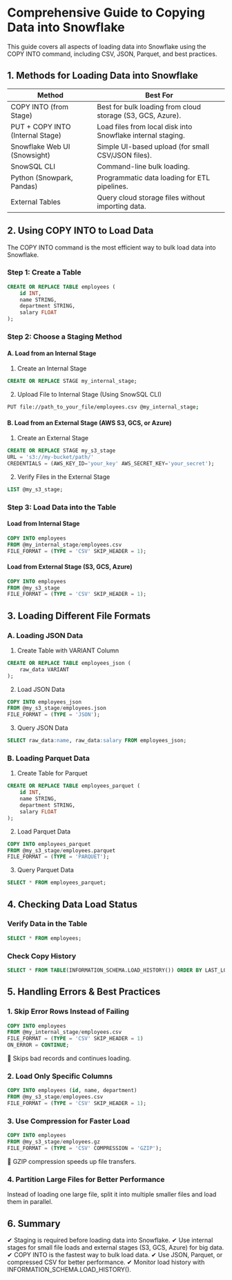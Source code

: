 # Comprehensive Guide to Copying Data into Snowflake

This guide covers all aspects of loading data into Snowflake using the COPY INTO command, including CSV, JSON, Parquet, and best practices.

## 1. Methods for Loading Data into Snowflake

| Method | Best For |
|--------|---------|
| COPY INTO (from Stage) | Best for bulk loading from cloud storage (S3, GCS, Azure). |
| PUT + COPY INTO (Internal Stage) | Load files from local disk into Snowflake internal staging. |
| Snowflake Web UI (Snowsight) | Simple UI-based upload (for small CSV/JSON files). |
| SnowSQL CLI | Command-line bulk loading. |
| Python (Snowpark, Pandas) | Programmatic data loading for ETL pipelines. |
| External Tables | Query cloud storage files without importing data. |

## 2. Using COPY INTO to Load Data

The COPY INTO command is the most efficient way to bulk load data into Snowflake.

### Step 1: Create a Table

```sql
CREATE OR REPLACE TABLE employees (
    id INT,
    name STRING,
    department STRING,
    salary FLOAT
);
```

### Step 2: Choose a Staging Method

#### A. Load from an Internal Stage

1. Create an Internal Stage

```sql
CREATE OR REPLACE STAGE my_internal_stage;
```

2. Upload File to Internal Stage (Using SnowSQL CLI)

```sh
PUT file://path_to_your_file/employees.csv @my_internal_stage;
```

#### B. Load from an External Stage (AWS S3, GCS, or Azure)

1. Create an External Stage

```sql
CREATE OR REPLACE STAGE my_s3_stage
URL = 's3://my-bucket/path/'
CREDENTIALS = (AWS_KEY_ID='your_key' AWS_SECRET_KEY='your_secret');
```

2. Verify Files in the External Stage

```sql
LIST @my_s3_stage;
```

### Step 3: Load Data into the Table

#### Load from Internal Stage

```sql
COPY INTO employees
FROM @my_internal_stage/employees.csv
FILE_FORMAT = (TYPE = 'CSV' SKIP_HEADER = 1);
```

#### Load from External Stage (S3, GCS, Azure)

```sql
COPY INTO employees
FROM @my_s3_stage
FILE_FORMAT = (TYPE = 'CSV' SKIP_HEADER = 1);
```

## 3. Loading Different File Formats

### A. Loading JSON Data

1. Create Table with VARIANT Column

```sql
CREATE OR REPLACE TABLE employees_json (
    raw_data VARIANT
);
```

2. Load JSON Data

```sql
COPY INTO employees_json
FROM @my_s3_stage/employees.json
FILE_FORMAT = (TYPE = 'JSON');
```

3. Query JSON Data

```sql
SELECT raw_data:name, raw_data:salary FROM employees_json;
```

### B. Loading Parquet Data

1. Create Table for Parquet

```sql
CREATE OR REPLACE TABLE employees_parquet (
    id INT,
    name STRING,
    department STRING,
    salary FLOAT
);
```

2. Load Parquet Data

```sql
COPY INTO employees_parquet
FROM @my_s3_stage/employees.parquet
FILE_FORMAT = (TYPE = 'PARQUET');
```

3. Query Parquet Data

```sql
SELECT * FROM employees_parquet;
```

## 4. Checking Data Load Status

### Verify Data in the Table

```sql
SELECT * FROM employees;
```

### Check Copy History

```sql
SELECT * FROM TABLE(INFORMATION_SCHEMA.LOAD_HISTORY()) ORDER BY LAST_LOAD_TIME DESC;
```

## 5. Handling Errors & Best Practices

### 1. Skip Error Rows Instead of Failing

```sql
COPY INTO employees
FROM @my_internal_stage/employees.csv
FILE_FORMAT = (TYPE = 'CSV' SKIP_HEADER = 1)
ON_ERROR = CONTINUE;
```

🔹 Skips bad records and continues loading.

### 2. Load Only Specific Columns

```sql
COPY INTO employees (id, name, department)
FROM @my_s3_stage/employees.csv
FILE_FORMAT = (TYPE = 'CSV' SKIP_HEADER = 1);
```

### 3. Use Compression for Faster Load

```sql
COPY INTO employees
FROM @my_s3_stage/employees.gz
FILE_FORMAT = (TYPE = 'CSV' COMPRESSION = 'GZIP');
```

🔹 GZIP compression speeds up file transfers.

### 4. Partition Large Files for Better Performance

Instead of loading one large file, split it into multiple smaller files and load them in parallel.

## 6. Summary

✔ Staging is required before loading data into Snowflake.
✔ Use internal stages for small file loads and external stages (S3, GCS, Azure) for big data.
✔ COPY INTO is the fastest way to bulk load data.
✔ Use JSON, Parquet, or compressed CSV for better performance.
✔ Monitor load history with INFORMATION_SCHEMA.LOAD_HISTORY().
